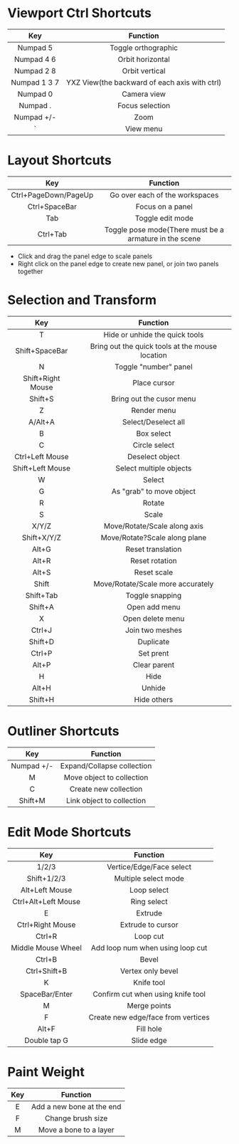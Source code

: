 # Viewport Ctrl Shortcuts

|Key|Function|
|:---:|:---:|
|Numpad 5|Toggle orthographic|
|Numpad 4 6|Orbit horizontal|
|Numpad 2 8|Orbit vertical|
|Numpad 1 3 7|YXZ View(the backward of each axis with ctrl)|
|Numpad 0|Camera view|
|Numpad .|Focus selection|
|Numpad +/-|Zoom|
|`|View menu|

# Layout Shortcuts
|Key|Function|
|:---:|:---:|
|Ctrl+PageDown/PageUp|Go over each of the workspaces|
|Ctrl+SpaceBar|Focus on a panel|
|Tab|Toggle edit mode|
|Ctrl+Tab|Toggle pose mode(There must be a armature in the scene|

- Click and drag the panel edge to scale panels
- Right click on the panel edge to create new panel, or join two panels together

# Selection and Transform
|Key|Function|
|:---:|:---:|
|T|Hide or unhide the quick tools|
|Shift+SpaceBar|Bring out the quick tools at the mouse location|
|N|Toggle "number" panel|
|Shift+Right Mouse|Place cursor|
|Shift+S|Bring out the cusor menu|
|Z|Render menu|
|A/Alt+A|Select/Deselect all|
|B|Box select|
|C|Circle select|
|Ctrl+Left Mouse|Deselect object|
|Shift+Left Mouse|Select multiple objects|
|W|Select|
|G|As "grab" to move object|
|R|Rotate|
|S|Scale|
|X/Y/Z|Move/Rotate/Scale along axis|
|Shift+X/Y/Z|Move/Rotate?Scale along plane|
|Alt+G|Reset translation|
|Alt+R|Reset rotation|
|Alt+S|Reset scale|
|Shift|Move/Rotate/Scale more accurately|
|Shift+Tab|Toggle snapping|
|Shift+A|Open add menu|
|X|Open delete menu|
|Ctrl+J|Join two meshes|
|Shift+D|Duplicate|
|Ctrl+P|Set prent|
|Alt+P|Clear parent|
|H|Hide|
|Alt+H|Unhide|
|Shift+H|Hide others|

# Outliner Shortcuts
|Key|Function|
|:---:|:---:|
|Numpad +/-|Expand/Collapse collection|
|M|Move object to collection|
|C|Create new collection|
|Shift+M|Link object to collection|

# Edit Mode Shortcuts
|Key|Function|
|:---:|:---:|
|1/2/3|Vertice/Edge/Face select|
|Shift+1/2/3|Multiple select mode|
|Alt+Left Mouse|Loop select|
|Ctrl+Alt+Left Mouse|Ring select|
|E|Extrude|
|Ctrl+Right Mouse|Extrude to cursor|
|Ctrl+R|Loop cut|
|Middle Mouse Wheel|Add loop num when using loop cut|
|Ctrl+B|Bevel|
|Ctrl+Shift+B|Vertex only bevel|
|K|Knife tool|
|SpaceBar/Enter|Confirm cut when using knife tool|
|M|Merge points|
|F|Create new edge/face from vertices|
|Alt+F|Fill hole|
|Double tap G|Slide edge|

# Paint Weight
|Key|Function|
|:---:|:---:|
|E|Add a new bone at the end|
|F|Change brush size|
|M|Move a bone to a layer|


